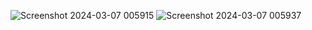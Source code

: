 
![Screenshot 2024-03-07 005915](https://github.com/Refrine/Password-generator/assets/93719939/9f329de1-4167-45f4-a44c-9c3f10a255d9)
![Screenshot 2024-03-07 005937](https://github.com/Refrine/Password-generator/assets/93719939/c1a1a385-0410-471f-a9f9-709a3635b6f4)
